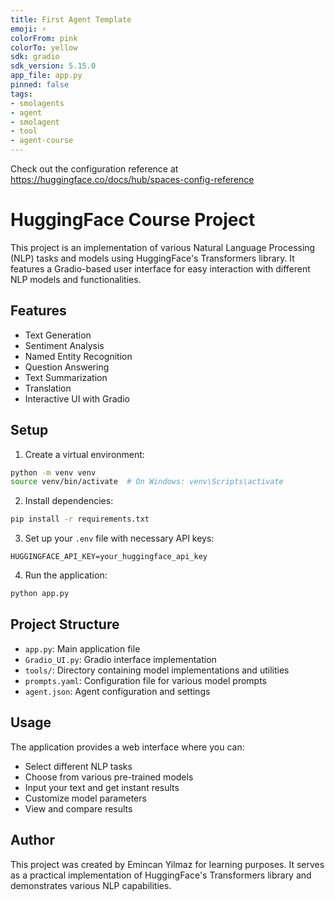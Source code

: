 ```yaml
---
title: First Agent Template
emoji: ⚡
colorFrom: pink
colorTo: yellow
sdk: gradio
sdk_version: 5.15.0
app_file: app.py
pinned: false
tags:
- smolagents
- agent
- smolagent
- tool
- agent-course
---
```


Check out the configuration reference at https://huggingface.co/docs/hub/spaces-config-reference

# HuggingFace Course Project

This project is an implementation of various Natural Language Processing (NLP) tasks and models using HuggingFace's Transformers library. It features a Gradio-based user interface for easy interaction with different NLP models and functionalities.

## Features

- Text Generation
- Sentiment Analysis
- Named Entity Recognition
- Question Answering
- Text Summarization
- Translation
- Interactive UI with Gradio

## Setup

1. Create a virtual environment:
```bash
python -m venv venv
source venv/bin/activate  # On Windows: venv\Scripts\activate
```

2. Install dependencies:
```bash
pip install -r requirements.txt
```

3. Set up your `.env` file with necessary API keys:
```
HUGGINGFACE_API_KEY=your_huggingface_api_key
```

4. Run the application:
```bash
python app.py
```

## Project Structure

- `app.py`: Main application file
- `Gradio_UI.py`: Gradio interface implementation
- `tools/`: Directory containing model implementations and utilities
- `prompts.yaml`: Configuration file for various model prompts
- `agent.json`: Agent configuration and settings

## Usage

The application provides a web interface where you can:
- Select different NLP tasks
- Choose from various pre-trained models
- Input your text and get instant results
- Customize model parameters
- View and compare results

## Author

This project was created by Emincan Yilmaz for learning purposes. It serves as a practical implementation of HuggingFace's Transformers library and demonstrates various NLP capabilities.

